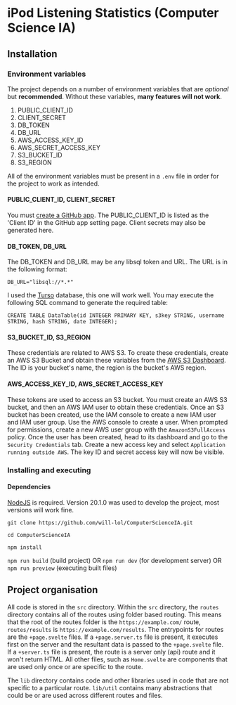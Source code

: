 # iPod Listening Statistics (Computer Science IA)
## Installation
### Environment variables
The project depends on a number of environment variables that are *optional* but **recommended**. Without these variables, **many features will not work**. 

1. PUBLIC_CLIENT_ID
2. CLIENT_SECRET
3. DB_TOKEN
4. DB_URL
5. AWS_ACCESS_KEY_ID
6. AWS_SECRET_ACCESS_KEY
7. S3_BUCKET_ID
8. S3_REGION

All of the environment variables must be present in a `.env` file in order for the project to work as intended.

#### PUBLIC_CLIENT_ID, CLIENT_SECRET
You must [create a GitHub app](https://docs.github.com/en/apps/creating-github-apps/registering-a-github-app/registering-a-github-app). The PUBLIC_CLIENT_ID is listed as the 'Client ID' in the GitHub app setting page. Client secrets may also be generated here.

#### DB_TOKEN, DB_URL
The DB_TOKEN and DB_URL may be any libsql token and URL. The URL is in the following format:

`DB_URL="libsql://*.*"`

I used the [Turso](https://turso.tech/) database, this one will work well. 
You may execute the following SQL command to generate the required table:

`CREATE TABLE DataTable(id INTEGER PRIMARY KEY, s3key STRING, username STRING, hash STRING, date INTEGER);`

#### S3_BUCKET_ID, S3_REGION
These credentials are related to AWS S3. To create these credentials, create an AWS S3 Bucket and obtain these variables from the [AWS S3 Dashboard](https://s3.console.aws.amazon.com/s3/home). The ID is your bucket's name, the region is the bucket's AWS region. 

#### AWS_ACCESS_KEY_ID, AWS_SECRET_ACCESS_KEY
These tokens are used to access an S3 bucket. You must create an AWS S3 bucket, and then an AWS IAM user to obtain these credentials. Once an S3 bucket has been created, use the IAM console to create a new IAM user and IAM user group. Use the AWS console to create a user. When prompted for permissions, create a new AWS user group with the `AmazonS3FullAccess` policy. Once the user has been created, head to its dashboard and go to the `Security Credentials` tab. Create a new access key and select `Application running outside AWS`. The key ID and secret access key will now be visible.

### Installing and executing
#### Dependencies 
[NodeJS](https://nodejs.org/en) is required. Version 20.1.0 was used to develop the project, most versions will work fine.

`git clone https://github.com/will-lol/ComputerScienceIA.git`

`cd ComputerScienceIA`

`npm install`

`npm run build` (build project) OR `npm run dev` (for development server) OR `npm run preview` (executing built files) 

## Project organisation 
All code is stored in the `src` directory. Within the `src` directory, the `routes` directory contains all of the routes using folder based routing. This means that the root of the routes folder is the `https://example.com/` route, `routes/results` is `https://example.com/results`. The entrypoints for routes are the `+page.svelte` files. If a `+page.server.ts` file is present, it executes first on the server and the resultant data is passed to the `+page.svelte` file. If a `+server.ts` file is present, the route is a server only (api) route and it won't return HTML. All other files, such as `Home.svelte` are components that are used only once or are specific to the route.

The `lib` directory contains code and other libraries used in code that are not specific to a particular route. `lib/util` contains many abstractions that could be or are used across different routes and files.